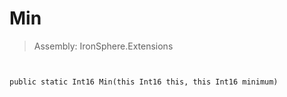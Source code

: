 ﻿

# Min

> Assembly: IronSphere.Extensions



```


public static Int16 Min(this Int16 this, this Int16 minimum)
```